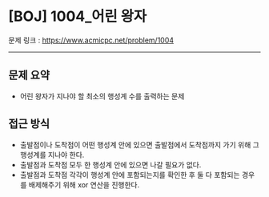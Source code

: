 # [BOJ] 1004_어린 왕자

문제 링크 : https://www.acmicpc.net/problem/1004

----------------
## 문제 요약
  - 어린 왕자가 지나야 할 최소의 행성계 수를 출력하는 문제

## 접근 방식
  - 출발점이나 도착점이 어떤 행성계 안에 있으면 출발점에서 도착점까지 가기 위해 그 행성계를 지나야 한다.
  - 출발점과 도착점 모두 한 행성계 안에 있으면 나갈 필요가 없다.
  - 출발점과 도착점 각각이 행성계 안에 포함되는지를 확인한 후 둘 다 포함되는 경우를 배제해주기 위해 xor 연산을 진행한다.
